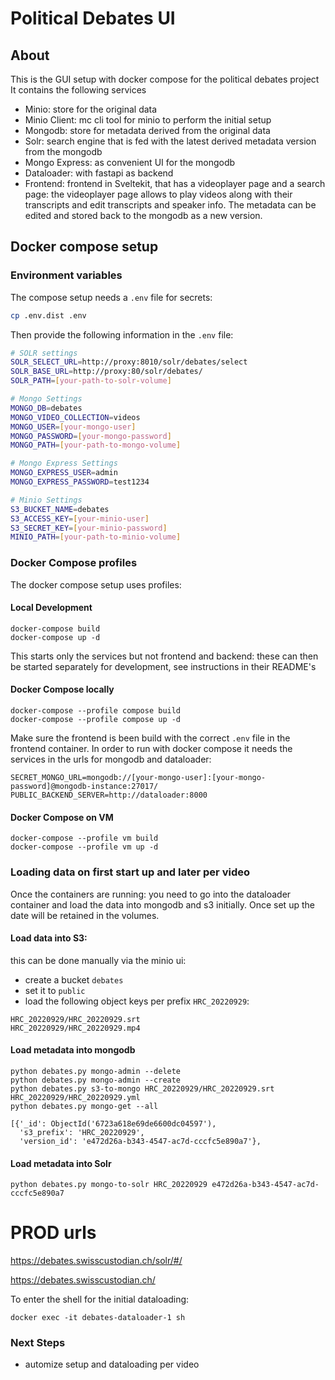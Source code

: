 # Political Debates UI

## About

This is the GUI setup with docker compose for the political debates project
It contains the following services

- Minio: store for the original data
- Minio Client: mc cli tool for minio to perform the initial setup 
- Mongodb: store for metadata derived from the original data
- Solr: search engine that is fed with the latest derived metadata version from the mongodb
- Mongo Express: as convenient UI for the mongodb
- Dataloader: with fastapi as backend
- Frontend: frontend in Sveltekit, that has a videoplayer page and a search page: the videoplayer page allows to play videos along with their transcripts and edit transcripts and speaker info. The metadata can be edited and stored back to the mongodb as a new version.

## Docker compose setup

### Environment variables

The compose setup needs a `.env` file for secrets:

```bash
cp .env.dist .env
```

Then provide the following information in the `.env` file:

```bash
# SOLR settings
SOLR_SELECT_URL=http://proxy:8010/solr/debates/select
SOLR_BASE_URL=http://proxy:80/solr/debates/
SOLR_PATH=[your-path-to-solr-volume]

# Mongo Settings
MONGO_DB=debates
MONGO_VIDEO_COLLECTION=videos
MONGO_USER=[your-mongo-user]
MONGO_PASSWORD=[your-mongo-password]
MONGO_PATH=[your-path-to-mongo-volume]

# Mongo Express Settings
MONGO_EXPRESS_USER=admin
MONGO_EXPRESS_PASSWORD=test1234

# Minio Settings
S3_BUCKET_NAME=debates
S3_ACCESS_KEY=[your-minio-user]
S3_SECRET_KEY=[your-minio-password]
MINIO_PATH=[your-path-to-minio-volume]
```

### Docker Compose profiles

The docker compose setup uses profiles:

#### Local Development

```
docker-compose build
docker-compose up -d
```

This starts only the services but not frontend and backend: these can then be started separately
for development, see instructions in their README's

#### Docker Compose locally

```
docker-compose --profile compose build
docker-compose --profile compose up -d
```

Make sure the frontend is been build with the correct `.env` file in the frontend container.
In order to run with docker compose it needs the services in the urls for mongodb and dataloader:

```
SECRET_MONGO_URL=mongodb://[your-mongo-user]:[your-mongo-password]@mongodb-instance:27017/
PUBLIC_BACKEND_SERVER=http://dataloader:8000
```

#### Docker Compose on VM

```
docker-compose --profile vm build
docker-compose --profile vm up -d
```

### Loading data on first start up and later per video

Once the containers are running: you need to go into the dataloader container and load the data into mongodb and s3 initially. Once set up the date will be retained in the volumes.

#### Load data into S3:

this can be done manually via the minio ui:

- create a bucket `debates`
- set it to `public`
- load the following object keys per prefix `HRC_20220929`: 

```
HRC_20220929/HRC_20220929.srt
HRC_20220929/HRC_20220929.mp4
```

#### Load metadata into mongodb

```
python debates.py mongo-admin --delete
python debates.py mongo-admin --create
python debates.py s3-to-mongo HRC_20220929/HRC_20220929.srt HRC_20220929/HRC_20220929.yml
python debates.py mongo-get --all
```

```
[{'_id': ObjectId('6723a618e69de6600dc04597'),
  's3_prefix': 'HRC_20220929',
  'version_id': 'e472d26a-b343-4547-ac7d-cccfc5e890a7'},
```

#### Load metadata into Solr

```
python debates.py mongo-to-solr HRC_20220929 e472d26a-b343-4547-ac7d-cccfc5e890a7
```

# PROD urls

https://debates.swisscustodian.ch/solr/#/

https://debates.swisscustodian.ch/

To enter the shell for the initial dataloading:

```
docker exec -it debates-dataloader-1 sh
```

### Next Steps

- automize setup and dataloading per video
